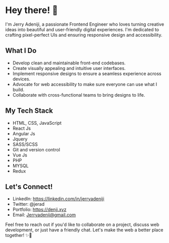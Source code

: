 # Hey there! 👋

I'm Jerry Adeniji, a passionate Frontend Engineer who loves turning creative ideas into beautiful and user-friendly digital experiences. I'm dedicated to crafting pixel-perfect UIs and ensuring responsive design and accessibility.

## What I Do

- Develop clean and maintainable front-end codebases.
- Create visually appealing and intuitive user interfaces.
- Implement responsive designs to ensure a seamless experience across devices.
- Advocate for web accessibility to make sure everyone can use what I build.
- Collaborate with cross-functional teams to bring designs to life.

## My Tech Stack

- HTML, CSS, JavaScript
- React Js
- Angular Js
- Jquery
- SASS/SCSS
- Git and version control
- Vue Js
- PHP
- MYSQL
- Redux


## Let's Connect!

- LinkedIn: https://linkedin.com/in/jerryadeniji
- Twitter: @jerad
- Portfolio: https://denji.xyz
- Email: Jerryadenij@gmail.com

Feel free to reach out if you'd like to collaborate on a project, discuss web development, or just have a friendly chat. Let's make the web a better place together! ✨🚀
